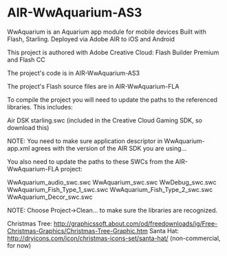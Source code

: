 AIR-WwAquarium-AS3
==================

WwAquarium is an Aquarium app module for mobile devices
Built with Flash, Starling. Deployed via Adobe AIR to iOS and Android

This project is authored with Adobe Creative Cloud: Flash Builder Premium and Flash CC

The project's code is in AIR-WwAquarium-AS3

The project's Flash source files are in AIR-WwAquarium-FLA

To compile the project you will need to update the paths to the referenced libraries.  This includes:

Air DSK
starling.swc (included in the Creative Cloud Gaming SDK, so download this)

NOTE: You need to make sure application descriptor in WwAquarium-app.xml agrees with the 
version of the AIR SDK you are using...

<application xmlns="http://ns.adobe.com/air/application/3.9"> 

You also need to update the paths to these SWCs from the AIR-WwAquarium-FLA project:

WwAquarium_audio_swc.swc
WwAquarium_swc.swc
WwDebug_swc.swc
WwAquarium_Fish_Type_1_swc.swc
WwAquarium_Fish_Type_2_swc.swc
WwAquarium_Decor_swc.swc

NOTE: Choose Project->Clean... to make sure the libraries are recognized.


Christmas Tree: http://graphicssoft.about.com/od/freedownloads/ig/Free-Christmas-Graphics/Christmas-Tree-Graphic.htm
Santa Hat: http://dryicons.com/icon/christmas-icons-set/santa-hat/ (non-commercial, for now)
